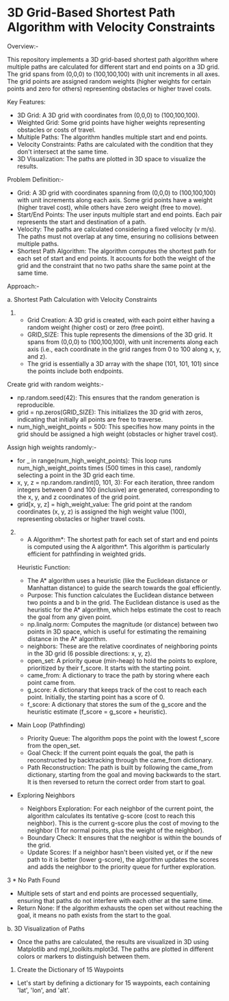 # 3D Grid-Based Shortest Path Algorithm with Velocity Constraints

Overview:-

This repository implements a 3D grid-based shortest path algorithm where multiple paths are calculated for different start and end points on a 3D grid. The grid spans from (0,0,0) to (100,100,100) with unit increments in all axes. The grid points are assigned random weights (higher weights for certain points and zero for others) representing obstacles or higher travel costs.

Key Features:

* 3D Grid: A 3D grid with coordinates from (0,0,0) to (100,100,100).
* Weighted Grid: Some grid points have higher weights representing obstacles or costs of travel.
* Multiple Paths: The algorithm handles multiple start and end points.
* Velocity Constraints: Paths are calculated with the condition that they don't intersect at the same time.
* 3D Visualization: The paths are plotted in 3D space to visualize the results.

Problem Definition:-

* Grid: A 3D grid with coordinates spanning from (0,0,0) to (100,100,100) with unit increments along each axis. Some grid points have a weight (higher travel cost), while others have zero weight (free to move).
* Start/End Points: The user inputs multiple start and end points. Each pair represents the start and destination of a path.
* Velocity: The paths are calculated considering a fixed velocity (v m/s). The paths must not overlap at any time, ensuring no collisions between multiple paths.
* Shortest Path Algorithm: The algorithm computes the shortest path for each set of start and end points. It accounts for both the weight of the grid and the constraint that no two paths share the same point at the same time.


Approach:- 

a. Shortest Path Calculation with Velocity Constraints

1. * Grid Creation: A 3D grid is created, with each point either having a random weight (higher cost) or zero (free point).
   * GRID_SIZE: This tuple represents the dimensions of the 3D grid. It spans from (0,0,0) to (100,100,100), with unit increments along each axis (i.e., each coordinate in the grid ranges from 0 to 100 along x, y, and z).
   * The grid is essentially a 3D array with the shape (101, 101, 101) since the points include both endpoints.

Create grid with random weights:-

* np.random.seed(42): This ensures that the random generation is reproducible.
* grid = np.zeros(GRID_SIZE): This initializes the 3D grid with zeros, indicating that initially all points are free to traverse.
* num_high_weight_points = 500: This specifies how many points in the grid should be assigned a high weight (obstacles or higher travel cost).

Assign high weights randomly:-

* for _ in range(num_high_weight_points): This loop runs num_high_weight_points times (500 times in this case), randomly selecting a point in the 3D grid each time.
* x, y, z = np.random.randint(0, 101, 3): For each iteration, three random integers between 0 and 100 (inclusive) are generated, corresponding to the x, y, and z coordinates of the grid point.
* grid[x, y, z] = high_weight_value: The grid point at the random coordinates (x, y, z) is assigned the high weight value (100), representing obstacles or higher travel costs.



2. * A Algorithm*: The shortest path for each set of start and end points is computed using the A algorithm*. This algorithm is particularly efficient for pathfinding in weighted grids.
     
   Heuristic Function:
   * The A* algorithm uses a heuristic (like the Euclidean distance or Manhattan distance) to guide the search towards the goal efficiently.
   * Purpose: This function calculates the Euclidean distance between two points a and b in the grid. The Euclidean distance is used as the heuristic for the A* algorithm, which helps estimate the cost to reach the goal from any given point.
   * np.linalg.norm: Computes the magnitude (or distance) between two points in 3D space, which is useful for estimating the remaining distance in the A* algorithm.
   * neighbors: These are the relative coordinates of neighboring points in the 3D grid (6 possible directions: x, y, z).
   * open_set: A priority queue (min-heap) to hold the points to explore, prioritized by their f_score. It starts with the starting point.
   * came_from: A dictionary to trace the path by storing where each point came from.
   * g_score: A dictionary that keeps track of the cost to reach each point. Initially, the starting point has a score of 0.
   * f_score: A dictionary that stores the sum of the g_score and the heuristic estimate (f_score = g_score + heuristic).
  
* Main Loop (Pathfinding)

  * Priority Queue: The algorithm pops the point with the lowest f_score from the open_set.
  * Goal Check: If the current point equals the goal, the path is reconstructed by backtracking through the came_from dictionary.
  * Path Reconstruction: The path is built by following the came_from dictionary, starting from the goal and moving backwards to the start. It is then reversed to return the correct order from start to goal.

* Exploring Neighbors

   * Neighbors Exploration: For each neighbor of the current point, the algorithm calculates its tentative g-score (cost to reach this neighbor). This is the current g-score plus the cost of moving to the neighbor (1 for normal points, plus the weight of the neighbor).
   * Boundary Check: It ensures that the neighbor is within the bounds of the grid.
   * Update Scores: If a neighbor hasn't been visited yet, or if the new path to it is better (lower g-score), the algorithm updates the scores and adds the neighbor to the priority queue for further exploration.
 
3 * No Path Found

   *  Multiple sets of start and end points are processed sequentially, ensuring that paths do not interfere with each other at the same time.
   * Return None: If the algorithm exhausts the open set without reaching the goal, it means no path exists from the start to the goal.

 b. 3D Visualization of Paths
     
   * Once the paths are calculated, the results are visualized in 3D using Matplotlib and mpl_toolkits.mplot3d. The paths are plotted in different colors or markers to distinguish between them.



1. Create the Dictionary of 15 Waypoints
   
 * Let's start by defining a dictionary for 15 waypoints, each containing 'lat', 'lon', and 'alt'.
